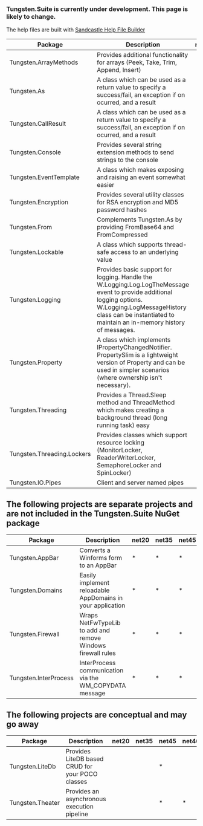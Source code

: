### Tungsten.Suite is currently under development.  This page is likely to change.

The help files are built with [Sandcastle Help File Builder](https://github.com/EWSoftware/SHFB)

| Package | Description | net20 | net35 | net45 | net461 | netstandard1.0 | netstandard1.3 | netstandard1.4 | netstandard1.5 |
|---------|-------------|-------|-------|-------|--------|----------------|----------------|----------------|----------------|
| Tungsten.ArrayMethods | Provides additional functionality for arrays (Peek, Take, Trim, Append, Insert) |  |  | * |  | * |  |  |  |
| Tungsten.As | A class which can be used as a return value to specify a success/fail, an exception if on ocurred, and a result |  |  | * |  |  | * |  |  |
| Tungsten.CallResult | A class which can be used as a return value to specify a success/fail, an exception if on ocurred, and a result |  |  | * |  | * |  |  |  |
| Tungsten.Console | Provides several string extension methods to send strings to the console |  |  | * |  |  | * |  |  |
| Tungsten.EventTemplate | A class which makes exposing and raising an event somewhat easier |  |  | * |  | * |  |  |  |
| Tungsten.Encryption | Provides several utility classes for RSA encryption and MD5 password hashes |  |  | * |  |  | * |  |  |
| Tungsten.From | Complements Tungsten.As by providing FromBase64 and FromCompressed |  |  | * |  |  | * |  |  |
| Tungsten.Lockable | A class which supports thread-safe access to an underlying value |  |  | * |  | * |  |  |  |
| Tungsten.Logging | Provides basic support for logging.  Handle the W.Logging.Log.LogTheMessage event to provide additional logging options.  W.Logging.LogMessageHistory class can be instantiated to maintain an in-memory history of messages. |  |  | * |  | * |  |  |  |
| Tungsten.Property | A class which implements IPropertyChangedNotifier.  PropertySlim is a lightweight version of Property and can be used in simpler scenarios (where ownership isn't necessary). |  |  | * |  | * |  |  |  |
| Tungsten.Threading | Provides a Thread.Sleep method and ThreadMethod which makes creating a background thread (long running task) easy |  |  | * |  | * |  |  |  |
| Tungsten.Threading.Lockers | Provides classes which support resource locking (MonitorLocker, ReaderWriterLocker, SemaphoreLocker and SpinLocker) |  |  | * |  | * |  |  |  |
| Tungsten.IO.Pipes | Client and server named pipes |  |  | * |  |  |  | * |  |

## The following projects are separate projects and are not included in the Tungsten.Suite NuGet package
| Package | Description | net20 | net35 | net45 | net461 | netstandard1.0 | netstandard1.3 | netstandard1.4 | netstandard1.5 |
|---------|-------------|-------|-------|-------|--------|----------------|----------------|----------------|----------------|
| Tungsten.AppBar | Converts a Winforms form to an AppBar | * | * | * |  |  |  |  |  |
| Tungsten.Domains | Easily implement reloadable AppDomains in your application | * | * | * |  |  |  |  |  |
| Tungsten.Firewall | Wraps NetFwTypeLib to add and remove Windows firewall rules | * | * | * |  |  |  |  |  |
| Tungsten.InterProcess | InterProcess communication via the WM_COPYDATA message | * | * | * |  |  |  |  |  |

## The following projects are conceptual and may go away
| Package | Description | net20 | net35 | net45 | net461 | netstandard1.0 | netstandard1.3 | netstandard1.4 | netstandard1.5 |
|---------|-------------|-------|-------|-------|--------|----------------|----------------|----------------|----------------|
| Tungsten.LiteDb | Provides LiteDB based CRUD for your POCO classes |  |  | * |  |  |  | * |  |
| Tungsten.Theater | Provides an asynchronous execution pipeline |  |  | * | * |  | * |  |  |
